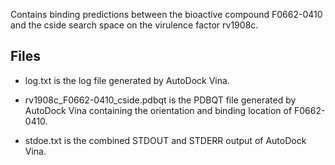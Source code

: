 Contains binding predictions between the bioactive compound F0662-0410 and the cside search space on the virulence factor rv1908c.

## Files

- log.txt is the log file generated by AutoDock Vina.

- rv1908c_F0662-0410_cside.pdbqt is the PDBQT file generated by AutoDock Vina containing the orientation and binding location of F0662-0410.

- stdoe.txt is the combined STDOUT and STDERR output of AutoDock Vina.

